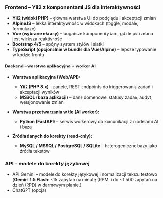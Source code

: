 ### Frontend – Yii2 z komponentami JS dla interaktywności

- **Yii2 (widoki PHP)** – główna warstwa UI do podglądu i akceptacji zmian
- **AlpineJS** – lekka interaktywność w widokach (toggle, modale, formularze)
- **Vue (wybrane ekrany)** – bogatsze komponenty tam, gdzie potrzebna jest większa reaktivność
- **Bootstrap 4/5** – spójny system stylów i siatki
- **TypeScript (opcjonalnie w bundle dla Vue/Alpine)** – lepsze typowanie w kodzie frontu

#### Backend – warstwa aplikacyjna + worker AI

- **Warstwa aplikacyjna (Web/API):**
    - **Yii2 (PHP 8.x)** – panele, REST endpoints do triggerowania zadań i akceptacji wyników
    - **MSSQL (baza aplikacji)** – dane domenowe, statusy zadań, audyt, wersjonowanie zmian
- **Warstwa przetwarzania w tle (AI worker):**
    - **Python (FastAPI)** – serwis workerowy do komunikacji z modelami AI i bazą
    
- **Źródła danych do korekty (read-only):**
    - **MySQL / MSSQL / PostgreSQL / SQLite** – heterogeniczne bazy jako źródła tekstów


### API – modele do korekty językowej

- API Gemini – modele do korekty językowej i normalizacji tekstu testowo (**Gemini 1.5 Flash**: ~15 zapytań na minutę (RPM) i do ~1 500 zapytań na dzień (RPD) w darmowym planie.)
- ChatGPT (opcja)
